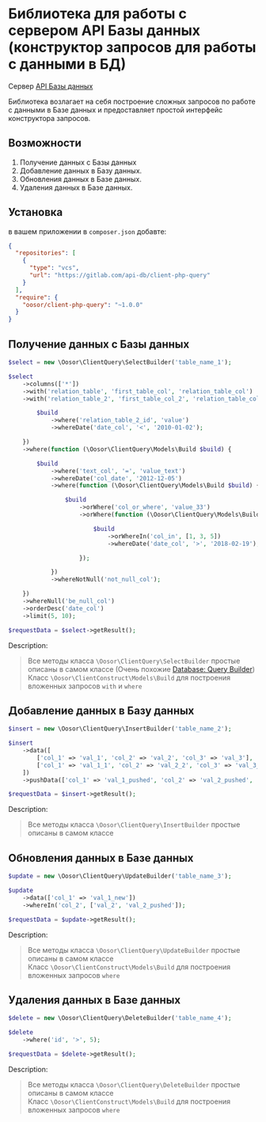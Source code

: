 # Библиотека для работы с сервером API Базы данных (конструктор запросов для работы с данными в БД)

Сервер [API Базы данных](https://gitlab.com/api-db/server)

Библиотека возлагает на себя построение сложных запросов по работе с данными в Базе данных и предоставляет
простой интерфейс конструктора запросов.

## Возможности

1. Получение данных с Базы данных
2. Добавление данных в Базу данных.
3. Обновления данных в Базе данных.
4. Удаления данных в Базе данных.

## Установка 

в вашем приложении в `composer.json` добавте:
```json
{
  "repositories": [
    {
      "type": "vcs",
      "url": "https://gitlab.com/api-db/client-php-query"
    }
  ],
  "require": {
    "oosor/client-php-query": "~1.0.0"
  }
}
```

## Получение данных с Базы данных

```php
$select = new \Oosor\ClientQuery\SelectBuilder('table_name_1');

$select
    ->columns(['*'])
    ->with('relation_table', 'first_table_col', 'relation_table_col')
    ->with('relation_table_2', 'first_table_col_2', 'relation_table_col_2', function (\Oosor\ClientQuery\Models\Build $build) {

        $build
            ->where('relation_table_2_id', 'value')
            ->whereDate('date_col', '<', '2010-01-02');

    })
    ->where(function (\Oosor\ClientQuery\Models\Build $build) {

        $build
            ->where('text_col', '=', 'value_text')
            ->whereDate('col_date', '2012-12-05')
            ->where(function (\Oosor\ClientQuery\Models\Build $build) {

                $build
                    ->orWhere('col_or_where', 'value_33')
                    ->orWhere(function (\Oosor\ClientQuery\Models\Build $build) {

                        $build
                            ->orWhereIn('col_in', [1, 3, 5])
                            ->whereDate('date_col', '>', '2018-02-19');

                    });

            })
            ->whereNotNull('not_null_col');

    })
    ->whereNull('be_null_col')
    ->orderDesc('date_col')
    ->limit(5, 10);

$requestData = $select->getResult();
```

Description:
> Все методы класса `\Oosor\ClientQuery\SelectBuilder` простые описаны в самом классе (Очень похожие [Database: Query Builder](https://laravel.com/docs/5.8/queries))<br>
Класс `\Oosor\ClientConstruct\Models\Build` для построения вложенных запросов `with` и `where`


## Добавление данных в Базу данных

```php
$insert = new \Oosor\ClientQuery\InsertBuilder('table_name_2');

$insert
    ->data([
        ['col_1' => 'val_1', 'col_2' => 'val_2', 'col_3' => 'val_3'],
        ['col_1' => 'val_1_1', 'col_2' => 'val_2_2', 'col_3' => 'val_3_3'],
    ])
    ->pushData(['col_1' => 'val_1_pushed', 'col_2' => 'val_2_pushed', 'col_3' => 'val_3_pushed']);

$requestData = $insert->getResult();
```

Description:
> Все методы класса `\Oosor\ClientQuery\InsertBuilder` простые описаны в самом классе<br>


## Обновления данных в Базе данных

```php
$update = new \Oosor\ClientQuery\UpdateBuilder('table_name_3');

$update
    ->data(['col_1' => 'val_1_new'])
    ->whereIn('col_2', ['val_2', 'val_2_pushed']);

$requestData = $update->getResult();
```

Description:
> Все методы класса `\Oosor\ClientQuery\UpdateBuilder` простые описаны в самом классе<br>
Класс `\Oosor\ClientConstruct\Models\Build` для построения вложенных запросов `where`


## Удаления данных в Базе данных

```php
$delete = new \Oosor\ClientQuery\DeleteBuilder('table_name_4');

$delete
    ->where('id', '>', 5);

$requestData = $delete->getResult();
```

Description:
> Все методы класса `\Oosor\ClientQuery\DeleteBuilder` простые описаны в самом классе<br>
Класс `\Oosor\ClientConstruct\Models\Build` для построения вложенных запросов `where`
